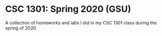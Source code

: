 # CSC 1301: Spring 2020 (GSU)
A collection of homeworks and labs I did in my CSC 1301 class during the spring of 2020.
